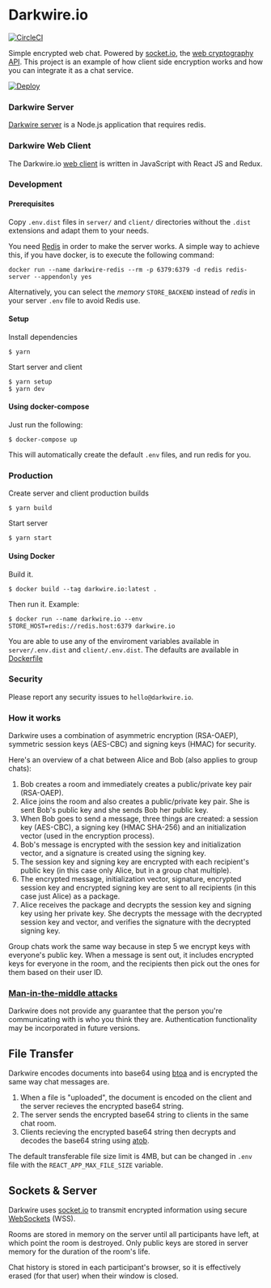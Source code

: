 # Darkwire.io

[![CircleCI](https://circleci.com/gh/darkwire/darkwire.io.svg?style=svg)](https://circleci.com/gh/darkwire/darkwire.io)

Simple encrypted web chat. Powered by [socket.io](http://socket.io), the [web cryptography API](https://developer.mozilla.org/en-US/docs/Web/API/Window/crypto). This project is an example of how client side encryption works and how you can integrate it as a chat service.

[![Deploy](https://www.herokucdn.com/deploy/button.svg)](https://heroku.com/deploy)

### Darkwire Server

[Darkwire server](/server) is a Node.js application that requires redis.

### Darkwire Web Client

The Darkwire.io [web client](/client) is written in JavaScript with React JS and Redux.

### Development

#### Prerequisites

Copy `.env.dist` files in `server/` and `client/` directories without the `.dist`
extensions and adapt them to your needs.

You need [Redis](https://redis.io/) in order to make the server works.
A simple way to achieve this, if you have docker, is to execute the following
command:

```
docker run --name darkwire-redis --rm -p 6379:6379 -d redis redis-server --appendonly yes
```

Alternatively, you can select the _memory_ `STORE_BACKEND` instead of _redis_
in your server `.env` file to avoid Redis use.

#### Setup

Install dependencies

```
$ yarn
```

Start server and client

```
$ yarn setup
$ yarn dev
```

#### Using docker-compose

Just run the following:

```
$ docker-compose up
```

This will automatically create the default `.env` files, and run redis for you.

### Production

Create server and client production builds

```
$ yarn build
```

Start server

```
$ yarn start
```

#### Using Docker

Build it.

```
$ docker build --tag darkwire.io:latest .
```

Then run it. Example:

```
$ docker run --name darkwire.io --env STORE_HOST=redis://redis.host:6379 darkwire.io
```

You are able to use any of the enviroment variables available in `server/.env.dist` and `client/.env.dist`. The defaults are available in [Dockerfile](Dockerfile)

### Security

Please report any security issues to `hello@darkwire.io`.

### How it works

Darkwire uses a combination of asymmetric encryption (RSA-OAEP), symmetric session keys (AES-CBC) and signing keys (HMAC) for security.

Here's an overview of a chat between Alice and Bob (also applies to group chats):

1. Bob creates a room and immediately creates a public/private key pair (RSA-OAEP).
2. Alice joins the room and also creates a public/private key pair. She is sent Bob's public key and she sends Bob her public key.
3. When Bob goes to send a message, three things are created: a session key (AES-CBC), a signing key (HMAC SHA-256) and an initialization vector (used in the encryption process).
4. Bob's message is encrypted with the session key and initialization vector, and a signature is created using the signing key.
5. The session key and signing key are encrypted with each recipient's public key (in this case only Alice, but in a group chat multiple).
6. The encrypted message, initialization vector, signature, encrypted session key and encrypted signing key are sent to all recipients (in this case just Alice) as a package.
7. Alice receives the package and decrypts the session key and signing key using her private key. She decrypts the message with the decrypted session key and vector, and verifies the signature with the decrypted signing key.

Group chats work the same way because in step 5 we encrypt keys with everyone's public key. When a message is sent out, it includes encrypted keys for everyone in the room, and the recipients then pick out the ones for them based on their user ID.

### [Man-in-the-middle attacks](https://en.wikipedia.org/wiki/Man-in-the-middle_attack)

Darkwire does not provide any guarantee that the person you're communicating with is who you think they are. Authentication functionality may be incorporated in future versions.

## File Transfer

Darkwire encodes documents into base64 using [btoa](https://developer.mozilla.org/en-US/docs/Web/API/WindowBase64/btoa) and is encrypted the same way chat messages are.

1. When a file is "uploaded", the document is encoded on the client and the server recieves the encrypted base64 string.
2. The server sends the encrypted base64 string to clients in the same chat room.
3. Clients recieving the encrypted base64 string then decrypts and decodes the base64 string using [atob](https://developer.mozilla.org/en-US/docs/Web/API/WindowBase64/atob).

The default transferable file size limit is 4MB, but can be changed in `.env` file with the `REACT_APP_MAX_FILE_SIZE` variable.

## Sockets & Server

Darkwire uses [socket.io](http://socket.io) to transmit encrypted information using secure [WebSockets](https://en.wikipedia.org/wiki/WebSocket) (WSS).

Rooms are stored in memory on the server until all participants have left, at which point the room is destroyed. Only public keys are stored in server memory for the duration of the room's life.

Chat history is stored in each participant's browser, so it is effectively erased (for that user) when their window is closed.
